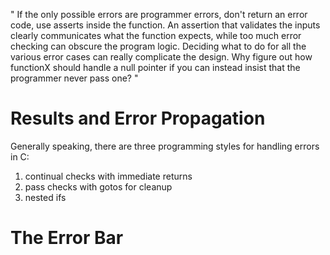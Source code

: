 "
If the only possible errors are programmer errors, don't return an error code, use asserts inside the function.
An assertion that validates the inputs clearly communicates what the function expects, while too much error checking can obscure the program logic. Deciding what to do for all the various error cases can really complicate the design. Why figure out how functionX should handle a null pointer if you can instead insist that the programmer never pass one?
"

# Results and Error Propagation

Generally speaking, there are three programming styles for handling errors in C:

1. continual checks with immediate returns
2. pass checks with gotos for cleanup
3. nested ifs

# The Error Bar

